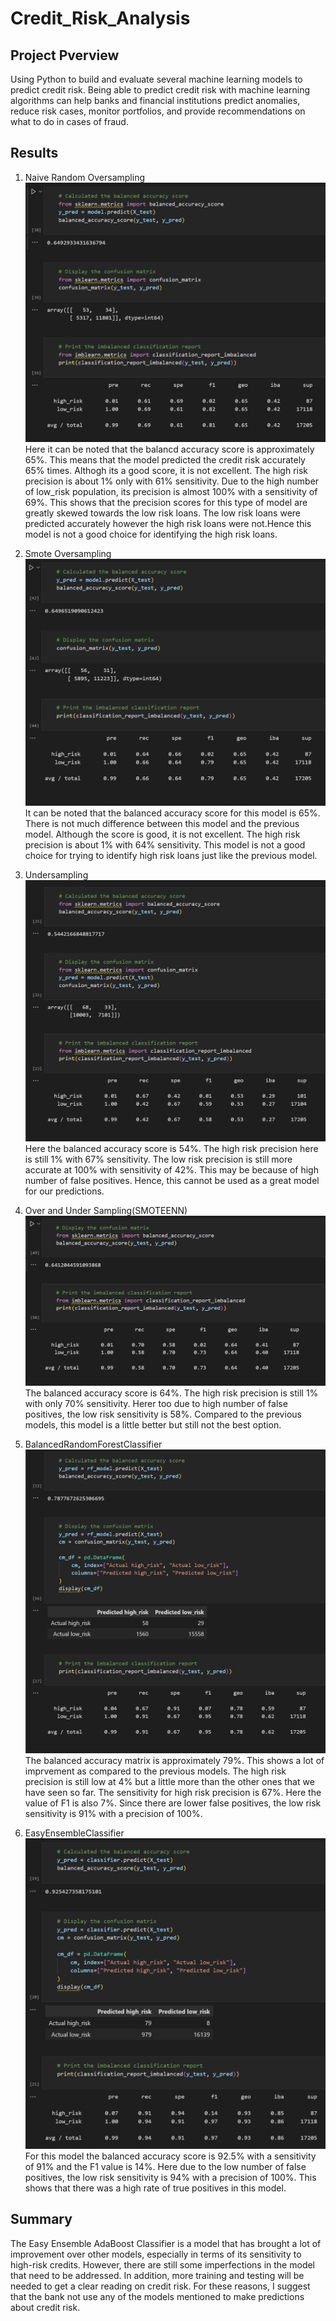# Credit_Risk_Analysis
## Project Pverview
Using Python to build and evaluate several machine learning models to predict credit risk. Being able to predict credit risk with machine learning algorithms can help banks and financial institutions predict anomalies, reduce risk cases, monitor portfolios, and provide recommendations on what to do in cases of fraud.

## Results
1. Naive Random Oversampling
![](Resources/RandomOverSampler.PNG)
Here it can be noted that the balancd accuracy score is approximately 65%. This means that the model predicted the credit risk accurately 65% times. Althogh its a good score, it is not excellent. The high risk precision is about 1% only with 61% sensitivity. Due to the high number of low_risk population, its precision is almost 100% with a sensitivity of 69%. This shows that the precision scores for this type of model are greatly skewed towards the low risk loans. The low risk loans were predicted accurately however the high risk loans were not.Hence this model is not a good choice for identifying the high risk loans.

2. Smote Oversampling
![](Resources/SMOTE.PNG)
It can be noted that the balanced accuracy score for this model is 65%. There is not much difference between this model and the previous model. Although the score is good, it is not excellent. The high risk precision is about 1% with 64% sensitivity. This model is not a good choice for trying to identify high risk loans just like the previous model.

3. Undersampling
![](Resources/ClusterCentroids.PNG)
Here the balanced accuracy score is 54%. The high risk precision here is still 1% with 67% sensitivity. The low risk precision is still more accurate at 100% with sensitivity of 42%. This may be because of high number of false positives.
Hence, this cannot be used as a great model for our predictions.

4. Over and Under Sampling(SMOTEENN)
![](Resources/SMOTEENN.PNG)
The balanced accuracy score is 64%. The high risk precision is still 1% with only 70% sensitivity. Herer too due to high number of false positives, the low risk sensitivity is 58%. Compared to the previous models, this model is a little better but still not the best option.

5. BalancedRandomForestClassifier
![](Resources/BalancedRandomForestClassifier.PNG)
The balanced accuracy matrix is approximately 79%. This shows a lot of imprvement as compared to the previous models. The high risk precision is still low at 4% but a little more than the other ones that we have seen so far. The sensitivity for high risk precision is 67%. Here the value of F1 is also 7%. Since there are lower false positives, the low risk sensitivity is 91% with a precision of 100%.

6. EasyEnsembleClassifier
![](Resources/EasyEnsembleClassifier.PNG)
For this model the balanced accuracy score is 92.5% with a sensitivity of 91% and the F1 value is 14%. Here due to the low number of false positives, the low risk sensitivity is 94% with a precision of 100%. This shows that there was a high rate of true positives in this model.

## Summary
The Easy Ensemble AdaBoost Classifier is a model that has brought a lot of improvement over other models, especially in terms of its sensitivity to high-risk credits. However, there are still some imperfections in the model that need to be addressed. In addition, more training and testing will be needed to get a clear reading on credit risk. For these reasons, I suggest that the bank not use any of the models mentioned to make predictions about credit risk.
